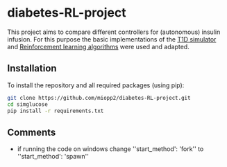 # diabetes-RL-project

This project aims to compare different controllers for (autonomous) insulin infusion. For this purpose the basic implementations of the [T1D simulator](https://github.com/jxx123/simglucose) and [Reinforcement learning algorithms](https://github.com/MHamza-Y/Autonomous-Insulin-Infusion-Controller) were used and adapted. 

## Installation

To install the repository and all required packages (using pip): 
```bash
git clone https://github.com/miopp2/diabetes-RL-project.git
cd simglucose
pip install -r requirements.txt
```

## Comments
- if running the code on windows change ''start_method': 'fork'' to ''start_method': 'spawn''
